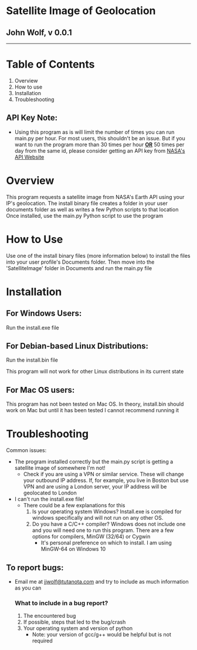 # Satellite Image of Geolocation
## John Wolf, v 0.0.1
***
# Table of Contents
1. Overview
2. How to use
3. Installation
4. Troubleshooting

## API Key Note:
* Using this program as is will limit the number of times you can run main.py per hour. For most users, this shouldn't be an issue. But if you want to run the program more than 30 times per hour <b><u>OR</b></u> 50 times per day from the same id, please consider getting an API key from <a href="https://api.nasa.gov/">NASA's API Website</a>

# Overview
This program requests a satellite image from NASA's Earth API using your IP's geolocation. The install binary file creates a folder in your user documents folder as well as writes a few Python scripts to that location
Once installed, use the main.py Python script to use the program

# How to Use
Use one of the install binary files (more information below) to install the files into your user profile's Documents folder. Then move into the 'SatelliteImage' folder in Documents and run the main.py file

# Installation

## For Windows Users:
Run the install.exe file

## For Debian-based Linux Distributions:
Run the install.bin file

This program will not work for other Linux distributions in its current state

## For Mac OS users:
This program has not been tested on Mac OS. In theory, install.bin should work on Mac but until it has been tested I cannot recommend running it

# Troubleshooting
Common issues:

* The program installed correctly but the main.py script is getting a satellite image of somewhere I'm not!
	* Check if you are using a VPN or similar service. These will change your outbound IP address. If, for example, you live in Boston but use VPN and are using a London server, your IP address will be geolocated to London
* I can't run the install.exe file!
	* There could be a few explanations for this
		1. Is your operating system Windows? Install.exe is compiled for windows specifically and will not run on any other OS.
		2. Do you have a C/C++ compiler? Windows does not include one and you will need one to run this program. There are a few options for compilers, MinGW (32/64) or Cygwin
			* It's personal preference on which to install. I am using MinGW-64 on Windows 10

## To report bugs:
* Email me at <a href="mailto:jjwolf0330@tutanota.com">jjwolf@tutanota.com</a> and try to include as much information as you can
	### What to include in a bug report?
	1. The encountered bug
	2. If possible, steps that led to the bug/crash
	3. Your operating system and version of python
		* Note: your version of gcc/g++ would be helpful but is not required
